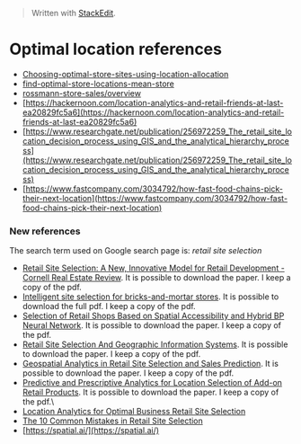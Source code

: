 


> Written with [StackEdit](https://stackedit.io/).
# Optimal location references

- [Choosing-optimal-store-sites-using-location-allocation](https://desktop.arcgis.com/en/arcmap/latest/extensions/network-analyst/exercise-9-choosing-optimal-store-sites-using-location-allocation.htm)
- [find-optimal-store-locations-mean-store](https://desktop.arcgis.com/en/arcmap/latest/extensions/business-analyst/find-optimal-store-locations-mean-store.htm)
- [rossmann-store-sales/overview](https://www.kaggle.com/c/rossmann-store-sales/overview)
- [https://hackernoon.com/location-analytics-and-retail-friends-at-last-ea20829fc5a6](https://hackernoon.com/location-analytics-and-retail-friends-at-last-ea20829fc5a6)
- [https://www.researchgate.net/publication/256972259_The_retail_site_location_decision_process_using_GIS_and_the_analytical_hierarchy_process](https://www.researchgate.net/publication/256972259_The_retail_site_location_decision_process_using_GIS_and_the_analytical_hierarchy_process)
- [https://www.fastcompany.com/3034792/how-fast-food-chains-pick-their-next-location](https://www.fastcompany.com/3034792/how-fast-food-chains-pick-their-next-location)

### New references

The search term used on Google search page is: _retail site selection_

- [Retail Site Selection: A New, Innovative Model for Retail Development - Cornell Real Estate Review](https://scholarship.sha.cornell.edu/cgi/viewcontent.cgi?article=1163&context=crer). It is possible to download the paper. I keep a copy of the pdf.
- [Intelligent site selection for bricks-and-mortar stores](https://www.researchgate.net/publication/335447956_Intelligent_site_selection_for_bricks-and-mortar_stores). It is possible to download the full pdf. I keep a copy of the pdf.
- [Selection of Retail Shops Based on Spatial Accessibility and Hybrid BP Neural Network](https://www.researchgate.net/publication/325427358_Site_Selection_of_Retail_Shops_Based_on_Spatial_Accessibility_and_Hybrid_BP_Neural_Network). It is possible to download the paper. I keep a copy of the pdf.
- [Retail Site Selection And Geographic Information Systems](https://www.researchgate.net/publication/288029105_Retail_Site_Selection_And_Geographic_Information_Systems). It is possible to download the paper. I keep a copy of the pdf.
- [Geospatial Analytics in Retail Site Selection and Sales Prediction](https://www.researchgate.net/publication/323983905_Geospatial_Analytics_in_Retail_Site_Selection_and_Sales_Prediction). It is possible to download the paper. I keep a copy of the pdf.
- [Predictive and Prescriptive Analytics for Location Selection of Add-on Retail Products](https://arxiv.org/abs/1804.01182). It is possible to download the paper. I keep a copy of the pdf.\
- [Location Analytics for Optimal Business Retail Site Selection](https://link.springer.com/chapter/10.1007/978-3-319-95162-1_27)
- [The 10 Common Mistakes in Retail Site Selection](https://www.pb.com/docs/US/Software/Industry-Pages/Retail/Location-Analysis-Strategy/PDFs/The-10-Common-Mistakes-In-Retail-Site-Selection-Whitepaper.pdf)
- [https://spatial.ai/](https://spatial.ai/)
<!--stackedit_data:
eyJoaXN0b3J5IjpbLTE3OTc5MzgzMTYsNjYzMTM3NjE5LC02Mz
kxNzM4MjYsLTEyNjA4NjczODhdfQ==
-->